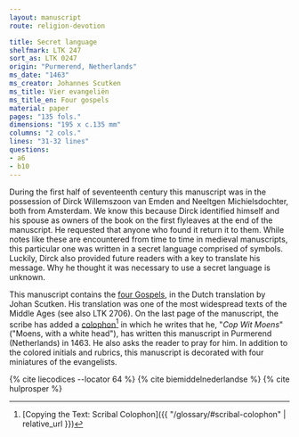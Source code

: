 ```yaml
---
layout: manuscript
route: religion-devotion

title: Secret language
shelfmark: LTK 247
sort_as: LTK 0247
origin: "Purmerend, Netherlands"
ms_date: "1463"
ms_creator: Johannes Scutken
ms_title: Vier evangeliën
ms_title_en: Four gospels
material: paper
pages: "135 fols."
dimensions: "195 x c.135 mm"
columns: "2 cols."
lines: "31-32 lines"
questions:
- a6
- b10
---
```


During the first half of seventeenth century this manuscript was in the
possession of Dirck Willemszoon van Emden and Neeltgen Michielsdochter,
both from Amsterdam. We know this because Dirck identified himself and
his spouse as owners of the book on the first flyleaves at the end of
the manuscript. He requested that anyone who found it return it to them.
While notes like these are encountered from time to time in medieval
manuscripts, this particular one was written in a secret language
comprised of symbols. Luckily, Dirck also provided future readers with a
key to translate his message. Why he thought it was necessary to use a
secret language is unknown.

This manuscript contains the [four
Gospels](https://en.wikipedia.org/wiki/Gospel), in the Dutch translation
by Johan Scutken. His translation was one of the most widespread texts
of the Middle Ages (see also LTK 2706). On the last page of the
manuscript, the scribe has added a
[colophon](https://en.wikipedia.org/wiki/Colophon_(publishing))[^1] in
which he writes that he, "*Cop Wit* *Moens*" ("Moens, with a white
head"), has written this manuscript in Purmerend (Netherlands) in 1463.
He also asks the reader to pray for him. In addition to the colored
initials and rubrics, this manuscript is decorated with four miniatures
of the evangelists.

[^1]: [Copying the Text: Scribal Colophon]({{ "/glossary/#scribal-colophon" | relative_url }})

{% cite liecodices --locator 64 %}
{% cite biemiddelnederlandse %}
{% cite hulprosper %}